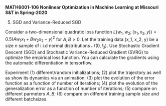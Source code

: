 <b>MATH6001-106 Nonlinear Optimization in Machine Learning at Missouri S&T in Spring-2020</b>

5. SGD and Variance-Reduced SGD

Consider a two-dimensional quadratic loss function $L(w_1, w_2; (x_1, x_2, y)) = 0.5(Aw_1x_1+Bw_2x_2-y)^2$ for $A, B>0$. Let the training data (x_1, x_2, y) be a size $n$ sample of i.i.d normal distributions $\mathcal{N}(0, I_3)$. Use Stochastic Gradient Descent (SGD) and Stochastic Variance-Reduced Gradient (SVRG) to optimize the empirical loss function. You can calculate the gradients using the automatic differentiation in tensorflow.

Experiment (1) different/random initializations; (2) plot the trajectory as well as show its dynamics via an animation; (3) plot the evolution of the error function as a function of number of iterations; (4) plot the evolution of the generalization error as a function of number of iterations; (5) compare on different parmeters $A, B$; (6) compare on different training sample size and different batchsizes.

